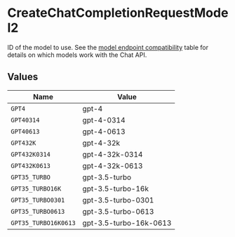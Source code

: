 # CreateChatCompletionRequestModel2

ID of the model to use. See the [model endpoint compatibility](/docs/models/model-endpoint-compatibility) table for details on which models work with the Chat API.


## Values

| Name                   | Value                  |
| ---------------------- | ---------------------- |
| `GPT4`                 | gpt-4                  |
| `GPT40314`             | gpt-4-0314             |
| `GPT40613`             | gpt-4-0613             |
| `GPT432K`              | gpt-4-32k              |
| `GPT432K0314`          | gpt-4-32k-0314         |
| `GPT432K0613`          | gpt-4-32k-0613         |
| `GPT35_TURBO`          | gpt-3.5-turbo          |
| `GPT35_TURBO16K`       | gpt-3.5-turbo-16k      |
| `GPT35_TURBO0301`      | gpt-3.5-turbo-0301     |
| `GPT35_TURBO0613`      | gpt-3.5-turbo-0613     |
| `GPT35_TURBO16K0613`   | gpt-3.5-turbo-16k-0613 |